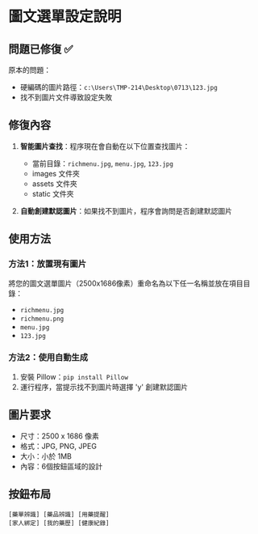 # 圖文選單設定說明

## 問題已修復 ✅

原本的問題：
- 硬編碼的圖片路徑：`c:\Users\TMP-214\Desktop\0713\123.jpg`
- 找不到圖片文件導致設定失敗

## 修復內容

1. **智能圖片查找**：程序現在會自動在以下位置查找圖片：
   - 當前目錄：`richmenu.jpg`, `menu.jpg`, `123.jpg`
   - images 文件夾
   - assets 文件夾  
   - static 文件夾

2. **自動創建默認圖片**：如果找不到圖片，程序會詢問是否創建默認圖片

## 使用方法

### 方法1：放置現有圖片
將您的圖文選單圖片（2500x1686像素）重命名為以下任一名稱並放在項目目錄：
- `richmenu.jpg`
- `richmenu.png`
- `menu.jpg`
- `123.jpg`

### 方法2：使用自動生成
1. 安裝 Pillow：`pip install Pillow`
2. 運行程序，當提示找不到圖片時選擇 'y' 創建默認圖片

## 圖片要求
- 尺寸：2500 x 1686 像素
- 格式：JPG, PNG, JPEG
- 大小：小於 1MB
- 內容：6個按鈕區域的設計

## 按鈕布局
```
[藥單辨識] [藥品辨識] [用藥提醒]
[家人綁定] [我的藥歷] [健康紀錄]
```
